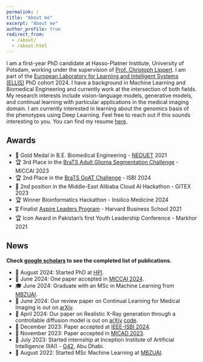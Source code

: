 ```yaml
---
permalink: /
title: "About me"
excerpt: "About me"
author_profile: true
redirect_from: 
  - /about/
  - /about.html
---
```


I am a first-year PhD candidate at Hasso-Platner Institute, University of Potsdam, working under the supervision of [Prof. Christoph Lippert](https://scholar.google.com/citations?user=RVl8TE0AAAAJ&hl=en). I am part of the [European Laboratory for Learning and Intelligent Systems (ELLIS)](https://ellis.eu/) PhD cohort 2024. I have a background in Machine Learning and Biomedical Engineering and currently work at the intersection of both fields. My research interests include vision-language models, generative models, and continual learning with particular applications in the medical imaging domain. I am currently interested in learning about the genomics basis of the phenotypes using Deep Learning. Feel free to reach out if this sounds interesting to you. You can find my resume [here](https://aneesurhashmi.github.io/files/resume.pdf).

## Awards

* 🏅 Gold Medal in B.E. Biomedical Engineering - [NEDUET](https://www.neduet.edu.pk/) 2021
* 🏆 3rd Place in the [BraTS Adult Glioma Segmentation Challenge](https://www.synapse.org/Synapse:syn51156910/wiki/627802) - MICCAI 2023
* 🏆 2nd Place in the [BraTS GoAT Challenge](https://www.synapse.org/Synapse:syn52939291/wiki/624518) - ISBI 2024
* 🥈 2nd position in the Middle-East Alibaba Cloud AI Hackathon - GITEX 2023
* 🏆 Winner Bioinformatics Hackathon - Insilico Medicine 2024
* 🎖️ Finalist [Aspire Leaders Program](https://www.aspireleaders.org/) - Harvard Business School 2021
* 🏆 Icon Award in Pakistan’s first Youth Leadership Conference - Markhor 2021

## News

**Check [google scholars](https://scholar.google.com/citations?user=qyAU-gEAAAAJ&hl=en) to see the completed list of publications.**

* 🚀 August 2024: Started PhD at [HPI](https://hpi.de/).
* 📝 June 2024: One paper accepted in [MICCAI 2024](https://conferences.miccai.org/2024/en/).
* 🎓 June 2024: Graduate with an MSc in Machine Learning from [MBZUAI](https://mbzuai.ac.ae/).
* 📝 June 2024: Our review paper on Continual Learning for Medical Imaging is out on [arXiv](https://arxiv.org/abs/2405.13482).
* 📝 April 2024: Our paper on Realistic X-Ray generation through a controllable diffusion model is out on [arXiv](https://arxiv.org/abs/2403.09240v1) [code](https://github.com/BioMedIA-MBZUAI/XReal).
* 📝 December 2023: Paper accepted at [IEEE-ISBI 2024](https://biomedicalimaging.org/2024/).
* 📝 November 2023: Paper accepted in [MICAD 2023](https://www.micad.org/).
* 🧮 July 2023: Started internship at Inception Institute of Artificial Intelligence (IIAI) - [G42](https://www.g42.ai/), Abu Dhabi.
* 🚀 August 2022: Started MSc Machine Learning at [MBZUAI](https://mbzuai.ac.ae/).


<div style="width: 30%; margin: 0 auto; opacity: 0;">
  <script type="text/javascript" id="clustrmaps" src="//clustrmaps.com/map_v2.js?d=06AfnTYpzEvlDODyTN2uHgV11pKdCt9lWCv90IXPDYg&cl=ffffff&w=a"></script>
</div>
<!-- 
<script type="text/javascript" id="clstr_globe" src="//clustrmaps.com/globe.js?d=06AfnTYpzEvlDODyTN2uHgV11pKdCt9lWCv90IXPDYg"></script> -->
